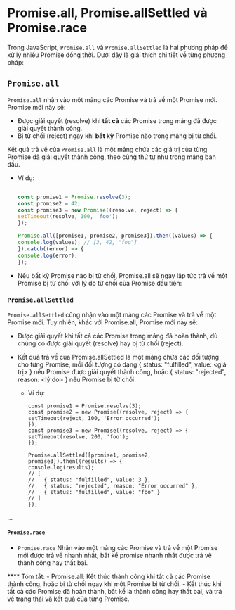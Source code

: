 # Promise.all, Promise.allSettled và Promise.race

Trong JavaScript, `Promise.all` và `Promise.allSettled` là hai phương pháp để xử lý nhiều Promise đồng thời. Dưới đây là giải thích chi tiết về từng phương pháp:

## `Promise.all`

`Promise.all` nhận vào một mảng các Promise và trả về một Promise mới. Promise mới này sẽ:
- Được giải quyết (resolve) khi **tất cả** các Promise trong mảng đã được giải quyết thành công.
- Bị từ chối (reject) ngay khi **bất kỳ** Promise nào trong mảng bị từ chối.

Kết quả trả về của `Promise.all` là một mảng chứa các giá trị của từng Promise đã giải quyết thành công, theo cùng thứ tự như trong mảng ban đầu.

* Ví dụ:

    ``` javascript

    const promise1 = Promise.resolve(3);
    const promise2 = 42;
    const promise3 = new Promise((resolve, reject) => {
    setTimeout(resolve, 100, 'foo');
    });

    Promise.all([promise1, promise2, promise3]).then((values) => {
    console.log(values); // [3, 42, "foo"]
    }).catch((error) => {
    console.log(error);
    });

    ```    
* Nếu bất kỳ Promise nào bị từ chối, Promise.all sẽ ngay lập tức trả về một Promise bị từ chối với lý do từ chối của Promise đầu tiên:

### `Promise.allSettled`
`Promise.allSettled` cũng nhận vào một mảng các Promise và trả về một Promise mới. Tuy nhiên, khác với Promise.all, Promise mới này sẽ:

- Được giải quyết khi tất cả các Promise trong mảng đã hoàn thành, dù chúng có được giải quyết (resolve) hay bị từ chối (reject).
- Kết quả trả về của Promise.allSettled là một mảng chứa các đối tượng cho từng Promise, mỗi đối tượng có dạng { status: "fulfilled", value: <giá trị> } nếu Promise được giải quyết thành công, hoặc { status: "rejected", reason: <lý do> } nếu Promise bị từ chối.

    * Ví dụ:

        ``` 
        const promise1 = Promise.resolve(3);
        const promise2 = new Promise((resolve, reject) => {
        setTimeout(reject, 100, 'Error occurred');
        });
        const promise3 = new Promise((resolve, reject) => {
        setTimeout(resolve, 200, 'foo');
        });

        Promise.allSettled([promise1, promise2, promise3]).then((results) => {
        console.log(results);
        // [
        //   { status: "fulfilled", value: 3 },
        //   { status: "rejected", reason: "Error occurred" },
        //   { status: "fulfilled", value: "foo" }
        // ]
        });
        ```
...
#### `Promise.race`
- `Promise.race` Nhận vào một mảng các Promise và trả về một Promise mới được trả về nhanh nhất, bất kể promise nhanh nhất được trả về thành công hay thất bại.

**** Tóm tắt:
    - Promise.all: Kết thúc thành công khi tất cả các Promise thành công, hoặc bị từ chối ngay khi một Promise bị từ chối.
    -  Kết thúc khi tất cả các Promise đã hoàn thành, bất kể là thành công hay thất bại, và trả về trạng thái và kết quả của từng Promise.